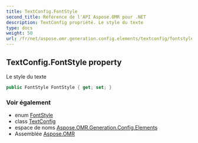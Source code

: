 ```yaml
---
title: TextConfig.FontStyle
second_title: Référence de l'API Aspose.OMR pour .NET
description: TextConfig propriété. Le style du texte
type: docs
weight: 50
url: /fr/net/aspose.omr.generation.config.elements/textconfig/fontstyle/
---
```

## TextConfig.FontStyle property

Le style du texte

```csharp
public FontStyle FontStyle { get; set; }
```

### Voir également

* enum [FontStyle](../../../aspose.omr.generation/fontstyle/)
* class [TextConfig](../)
* espace de noms [Aspose.OMR.Generation.Config.Elements](../../textconfig/)
* Assemblée [Aspose.OMR](../../../)


